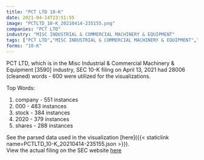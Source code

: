 ```yaml
---
title: "PCT LTD 10-K"
date: 2021-04-14T23:51:55
image: "PCTLTD_10-K_20210414-235155.png"
companies: "PCT LTD"
industry: "MISC INDUSTRIAL & COMMERCIAL MACHINERY & EQUIPMENT"
tags: ["PCT LTD","MISC INDUSTRIAL & COMMERCIAL MACHINERY & EQUIPMENT","04-13-2021","10-K"]
forms: "10-K"
---
```

PCT LTD, which is in the Misc Industrial & Commercial Machinery & Equipment [3590] industry, SEC 10-K filing on April 13, 2021 had 28006 (cleaned) words - 600 were utilized for the visualizations.

Top Words:
1. company - 551 instances
2. 000 - 483 instances
3. stock - 384 instances
4. 2020 - 379 instances
5. shares - 288 instances


See the parsed data used in the visualization [here]({{< staticlink name=PCTLTD_10-K_20210414-235155.json >}}).  
View the actual filing on the SEC website [here](https://www.sec.gov/Archives/edgar/data/1119897/0001554795-21-000130.txt)